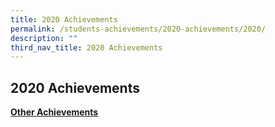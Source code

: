 ```yaml
---
title: 2020 Achievements
permalink: /students-achievements/2020-achievements/2020/
description: ""
third_nav_title: 2020 Achievements
---
```

## 2020 Achievements

**[Other Achievements](/students-achievements/2020-achievements/other/)**